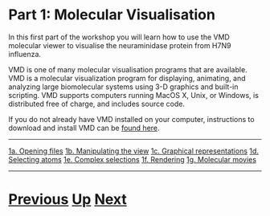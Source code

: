 # Part 1: Molecular Visualisation

In this first part of the workshop you will learn how to use the VMD molecular viewer to visualise the neuraminidase protein from H7N9 influenza.

VMD is one of many molecular visualisation programs that are available. VMD is a molecular visualization program for displaying, animating, and analyzing large biomolecular systems using 3-D graphics and built-in scripting. VMD supports computers running MacOS X, Unix, or Windows, is distributed free of charge, and includes source code.

If you do not already have VMD installed on your computer, instructions to download and install VMD can be [found here](http://www.ks.uiuc.edu/Development/Download/download.cgi?PackageName=VMD).

***
[1a. Opening files](opening_files.md)
[1b. Manipulating the view](mouse.md)
[1c. Graphical representations](representations.md)
[1d. Selecting atoms](selection.md)
[1e. Complex selections](complex_selection.md)
[1f. Rendering](rendering.md)
[1g. Molecular movies](movies.md)

***

# [Previous](../README.md) [Up](../README.md) [Next](opening_files.md)
